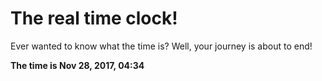 # The real time clock!

Ever wanted to know what the time is? Well, your journey is about to end!

**The time is Nov 28, 2017, 04:34**